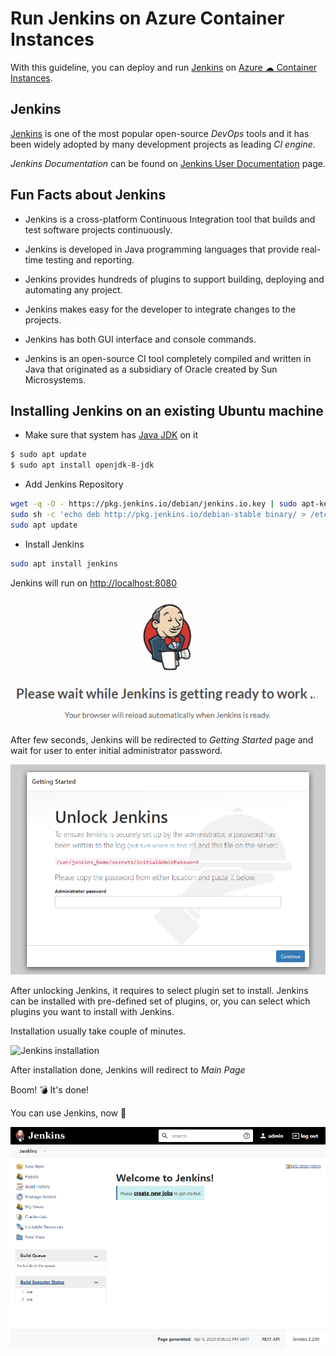 # Run Jenkins on Azure Container Instances

With this guideline, you can deploy and run [Jenkins](https://jenkins.io/) on [Azure ☁ Container Instances](https://azure.microsoft.com/en-us/services/container-instances/).

## Jenkins

[Jenkins](https://jenkins.io/) is one of the most popular open-source _DevOps_ tools and it has been widely adopted by many development projects as leading _CI engine_.

_Jenkins Documentation_ can be found on [Jenkins User Documentation](https://jenkins.io/doc/) page.

## Fun Facts about Jenkins

* Jenkins is a cross-platform Continuous Integration tool that builds and test software projects continuously.

* Jenkins is developed in Java programming languages that provide real-time testing and reporting.

* Jenkins provides hundreds of plugins to support building, deploying and automating any project.

* Jenkins makes easy for the developer to integrate changes to the projects.

* Jenkins has both GUI interface and console commands.

* Jenkins is an open-source CI tool completely compiled and written in Java that originated as a subsidiary of Oracle created by Sun Microsystems.

## Installing Jenkins on an existing Ubuntu machine

* Make sure that system has [Java JDK](https://openjdk.java.net/install/) on it

```bash
$ sudo apt update
$ sudo apt install openjdk-8-jdk
```

* Add Jenkins Repository

```bash
wget -q -O - https://pkg.jenkins.io/debian/jenkins.io.key | sudo apt-key add –
sudo sh -c 'echo deb http://pkg.jenkins.io/debian-stable binary/ > /etc/apt/sources.list.d/jenkins.list'
sudo apt update
```

* Install Jenkins

```bash
sudo apt install jenkins
```

Jenkins will run on [http://localhost:8080](http://localhost:8080)

![Jenkins is getting ready to work](./assets/ss-0.png)

After few seconds, Jenkins will be redirected to _Getting Started_ page and wait for user to enter initial administrator password.

![Jenkins getting started](./assets/ss-1.png)

After unlocking Jenkins, it requires to select plugin set to install. Jenkins can be installed with pre-defined set of plugins, or, you can select which plugins you want to install with Jenkins.

Installation usually take couple of minutes.

![Jenkins installation](./assets/ss-2.gif)

After installation done, Jenkins will redirect to _Main Page_

Boom! 💣 It's done!

You can use Jenkins, now 🎉

![Jenkins Main Page](./assets/ss-3.png)

